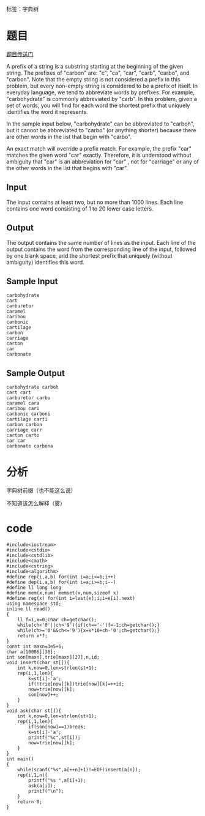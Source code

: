 ﻿---
subtitle: "字典树划水签到题"
tags: 
 - 字符串-字典树
grammar_cjkRuby: true
catalog: true
layout:  post
header-img: "img/header/P39.jpg"
preview-img: "/img/preview/P79.jpg"
---
标签：字典树

# 题目

[题目传送门](https://cn.vjudge.net/problem/POJ-2001)

A prefix of a string is a substring starting at the beginning of the given string. The prefixes of "carbon" are: "c", "ca", "car", "carb", "carbo", and "carbon". Note that the empty string is not considered a prefix in this problem, but every non-empty string is considered to be a prefix of itself. In everyday language, we tend to abbreviate words by prefixes. For example, "carbohydrate" is commonly abbreviated by "carb". In this problem, given a set of words, you will find for each word the shortest prefix that uniquely identifies the word it represents.

In the sample input below, "carbohydrate" can be abbreviated to "carboh", but it cannot be abbreviated to "carbo" (or anything shorter) because there are other words in the list that begin with "carbo".

An exact match will override a prefix match. For example, the prefix "car" matches the given word "car" exactly. Therefore, it is understood without ambiguity that "car" is an abbreviation for "car" , not for "carriage" or any of the other words in the list that begins with "car".

## Input

The input contains at least two, but no more than 1000 lines. Each line contains one word consisting of 1 to 20 lower case letters. 

## Output

The output contains the same number of lines as the input. Each line of the output contains the word from the corresponding line of the input, followed by one blank space, and the shortest prefix that uniquely (without ambiguity) identifies this word. 

## Sample Input

    carbohydrate
    cart
    carburetor
    caramel
    caribou
    carbonic
    cartilage
    carbon
    carriage
    carton
    car
    carbonate


## Sample Output


    carbohydrate carboh
    cart cart
    carburetor carbu
    caramel cara
    caribou cari
    carbonic carboni
    cartilage carti
    carbon carbon
    carriage carr
    carton carto
    car car
    carbonate carbona
    

# 分析

字典树前缀（也不能这么说）

不知道该怎么解释（雾）

# code
```
#include<iostream>
#include<cstdio>
#include<cstdlib>
#include<cmath>
#include<cstring>
#include<algorithm>
#define rep(i,a,b) for(int i=a;i<=b;i++)
#define dep(i,a,b) for(int i=a;i>=b;i--)
#define ll long long
#define mem(x,num) memset(x,num,sizeof x)
#define reg(x) for(int i=last[x];i;i=e[i].next)
using namespace std;
inline ll read()
{
	ll f=1,x=0;char ch=getchar();
	while(ch<'0'||ch>'9'){if(ch=='-')f=-1;ch=getchar();}
	while(ch>='0'&&ch<='9'){x=x*10+ch-'0';ch=getchar();}
	return x*f;
}
const int maxn=3e5+6;
char a[10006][36];
int son[maxn],trie[maxn][27],n,id;
void insert(char st[]){
	int k,now=0,len=strlen(st+1);
	rep(i,1,len){
		k=st[i]-'a';
		if(!trie[now][k])trie[now][k]=++id;
		now=trie[now][k];
		son[now]++;
	}
}
void ask(char st[]){
	int k,now=0,len=strlen(st+1);
	rep(i,1,len){
		if(son[now]==1)break;
		k=st[i]-'a';
		printf("%c",st[i]);
		now=trie[now][k];
	}
}
int main()
{
	while(scanf("%s",a[++n]+1)!=EOF)insert(a[n]);
	rep(i,1,n){
		printf("%s ",a[i]+1);
		ask(a[i]);
		printf("\n");
	}
	return 0;
}
```
